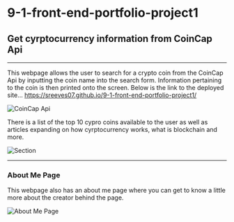 # 9-1-front-end-portfolio-project1

## Get cyrptocurrency information from CoinCap Api
<hr>

This webpage allows the user to search for a crypto coin from the CoinCap Api by inputting the coin name into the search form. Information pertaining to the coin is then printed onto the screen. Below is the link to the deployed site...
https://sreeves07.github.io/9-1-front-end-portfolio-project1/

![CoinCap Api](https://user-images.githubusercontent.com/98179886/190450746-b5117960-7293-47ea-bfdd-f1eb313ed82e.png)

There is a list of the top 10 cypro coins available to the user as well as articles expanding on how cyrptocurrency works, what is blockchain and more.

![Section](https://user-images.githubusercontent.com/98179886/190451817-2d9a99df-d43e-4e83-813f-d090f9463a57.png)

<hr> 

### About Me Page

This webpage also has an about me page where you can get to know a little more about the creator behind the page. 

![About Me Page](https://user-images.githubusercontent.com/98179886/190451275-5d681aa6-6962-431c-a2e2-10756c99ee4e.png)


